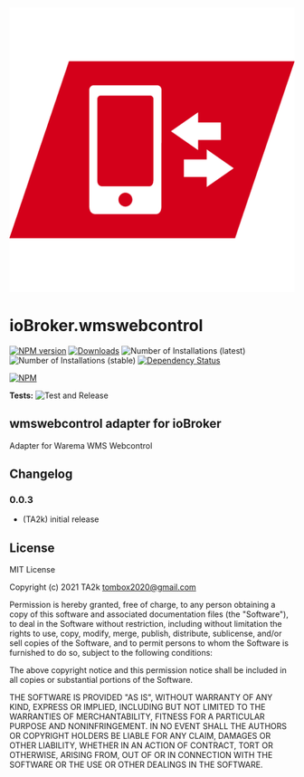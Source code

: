 ![Logo](admin/wmswebcontrol.png)
# ioBroker.wmswebcontrol

[![NPM version](https://img.shields.io/npm/v/iobroker.wmswebcontrol.svg)](https://www.npmjs.com/package/iobroker.wmswebcontrol)
[![Downloads](https://img.shields.io/npm/dm/iobroker.wmswebcontrol.svg)](https://www.npmjs.com/package/iobroker.wmswebcontrol)
![Number of Installations (latest)](https://iobroker.live/badges/wmswebcontrol-installed.svg)
![Number of Installations (stable)](https://iobroker.live/badges/wmswebcontrol-stable.svg)
[![Dependency Status](https://img.shields.io/david/TA2k/iobroker.wmswebcontrol.svg)](https://david-dm.org/TA2k/iobroker.wmswebcontrol)

[![NPM](https://nodei.co/npm/iobroker.wmswebcontrol.png?downloads=true)](https://nodei.co/npm/iobroker.wmswebcontrol/)

**Tests:** ![Test and Release](https://github.com/TA2k/ioBroker.wmswebcontrol/workflows/Test%20and%20Release/badge.svg)

## wmswebcontrol adapter for ioBroker

Adapter for Warema WMS Webcontrol


## Changelog

### 0.0.3
* (TA2k) initial release

## License
MIT License

Copyright (c) 2021 TA2k <tombox2020@gmail.com>

Permission is hereby granted, free of charge, to any person obtaining a copy
of this software and associated documentation files (the "Software"), to deal
in the Software without restriction, including without limitation the rights
to use, copy, modify, merge, publish, distribute, sublicense, and/or sell
copies of the Software, and to permit persons to whom the Software is
furnished to do so, subject to the following conditions:

The above copyright notice and this permission notice shall be included in all
copies or substantial portions of the Software.

THE SOFTWARE IS PROVIDED "AS IS", WITHOUT WARRANTY OF ANY KIND, EXPRESS OR
IMPLIED, INCLUDING BUT NOT LIMITED TO THE WARRANTIES OF MERCHANTABILITY,
FITNESS FOR A PARTICULAR PURPOSE AND NONINFRINGEMENT. IN NO EVENT SHALL THE
AUTHORS OR COPYRIGHT HOLDERS BE LIABLE FOR ANY CLAIM, DAMAGES OR OTHER
LIABILITY, WHETHER IN AN ACTION OF CONTRACT, TORT OR OTHERWISE, ARISING FROM,
OUT OF OR IN CONNECTION WITH THE SOFTWARE OR THE USE OR OTHER DEALINGS IN THE
SOFTWARE.